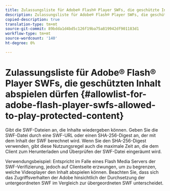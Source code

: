 ```yaml
---
title: Zulassungsliste für Adobe® Flash® Player SWFs, die geschützte Inhalte wiedergeben dürfen
description: Zulassungsliste für Adobe® Flash® Player SWFs, die geschützte Inhalte wiedergeben dürfen
copied-description: true
translation-type: tm+mt
source-git-commit: 89bdda1d4bd5c126f19ba75a819942df901183d1
workflow-type: tm+mt
source-wordcount: '140'
ht-degree: 0%

---
```



# Zulassungsliste für Adobe® Flash® Player SWFs, die geschützten Inhalt abspielen dürfen {#allowlist-for-adobe-flash-player-swfs-allowed-to-play-protected-content}

Gibt die SWF-Dateien an, die Inhalte wiedergeben können. Geben Sie die SWF-Datei durch eine SWF-URL oder einen SHA-256-Digest an, der mit dem Inhalt der SWF berechnet wird. Wenn Sie den SHA-256-Digest verwenden, gibt diese Nutzungsregel auch die maximale Zeit an, die dem Client zum Herunterladen und Überprüfen der SWF-Datei eingeräumt wird.

Verwendungsbeispiel: Entspricht im Falle eines Flash Media Servers der SWF-Verifizierung, jedoch auf Clientseite erzwungen, um zu begrenzen, welche Videoplayer den Inhalt abspielen können. Beachten Sie, dass sich das Zugriffsverhalten der Adobe hinsichtlich der Durchsetzung der untergeordneten SWF im Vergleich zur übergeordneten SWF unterscheidet.
